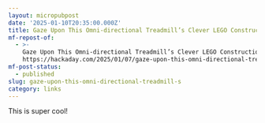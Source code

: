 ```yaml
---
layout: micropubpost
date: '2025-01-10T20:35:00.000Z'
title: Gaze Upon This Omni-directional Treadmill’s Clever LEGO Construction
mf-repost-of:
  - >-
    Gaze Upon This Omni-directional Treadmill’s Clever LEGO Construction
    https://hackaday.com/2025/01/07/gaze-upon-this-omni-directional-treadmills-clever-lego-construction/
mf-post-status:
  - published
slug: gaze-upon-this-omni-directional-treadmill-s
category: links
---
```

This is super cool!